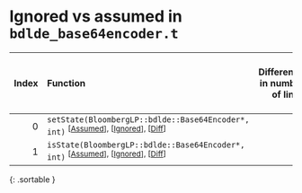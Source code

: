# Ignored vs assumed in `bdlde_base64encoder.t`

<script src="../sorttable.js"></script>

|   Index | Function                                                                                                                         |   Difference in number of lines |   Function size difference in bytes | Number of lines in assumed build   | Number of bytes in assumed build   | Number of lines in ignored build   | Number of bytes in ignored build   |
|--------:|:---------------------------------------------------------------------------------------------------------------------------------|--------------------------------:|------------------------------------:|:-----------------------------------|:-----------------------------------|:-----------------------------------|:-----------------------------------|
|       0 | `setState(BloombergLP::bdlde::Base64Encoder*, int)` <sup>\[[Assumed](0-assume)\], \[[Ignored](0-none)\], \[[Diff](0-diff.html)\] |                               1 |                                  16 | 3,680                              | 4,215,088                          | 3,664                              | 4,215,088                          |
|       1 | `isState(BloombergLP::bdlde::Base64Encoder*, int)` <sup>\[[Assumed](1-assume)\], \[[Ignored](1-none)\], \[[Diff](1-diff.html)\]  |                              -1 |                                  16 | 7,424                              | 4,218,768                          | 7,408                              | 4,218,752                          |
{: .sortable }
